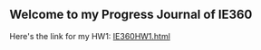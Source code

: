 ## Welcome to my Progress Journal of IE360

Here's the link for my HW1: [IE360HW1.html](https://github.com/BU-IE-360/spring24-AfacanIlyada/IE360HW1.html)

